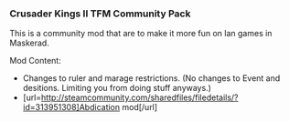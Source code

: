 ### Crusader Kings II TFM Community Pack
This is a community mod that are to make it more fun on lan games in Maskerad.

Mod Content:
* Changes to ruler and marage restrictions. (No changes to Event and desitions. Limiting you from doing stuff anyways.)
* [url=http://steamcommunity.com/sharedfiles/filedetails/?id=313951308]Abdication mod[/url]
